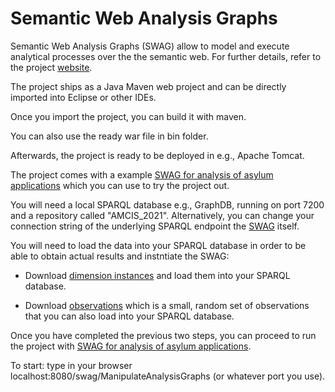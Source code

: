 # Semantic Web Analysis Graphs

Semantic Web Analysis Graphs (SWAG) allow to model and execute analytical processes over the the semantic web. For further details, refer to the project [website](https://swag-bi.github.io/swag/).

The project ships as a Java Maven web project and can be directly imported into Eclipse or other IDEs.

Once you import the project, you can build it with maven.

You can also use the ready war file in bin folder.

Afterwards, the project is ready to be deployed in e.g., Apache Tomcat.

The project comes with a example [SWAG for analysis of asylum applications](https://github.com/swag-bi/swag/blob/master/src/main/webapp/WEB-INF/resources/Uploaded/AGs/eurostat_AG_AMCIS2021.ttl) which you can use to try the project out.

You will need a local SPARQL database e.g., GraphDB, running on port 7200 and a repository called "AMCIS_2021". Alternatively, you can change your connection string of the underlying SPARQL endpoint the [SWAG](https://github.com/swag-bi/swag/blob/master/src/main/webapp/WEB-INF/resources/Uploaded/AGs/eurostat_AG_AMCIS2021.ttl) itself.

You will need to load the data into your SPARQL database in order to be able to obtain actual results and instntiate the SWAG:

* Download [dimension instances](https://github.com/lorenae/qb4olap/blob/master/examples/eurostat_schema_QB4OLAP_v1.3.ttl) and load them into your SPARQL database.

* Download [observations]() which is a small, random set of observations that you can also load into your SPARQL database.

Once you have completed the previous two steps, you can proceed to run the project with [SWAG for analysis of asylum applications](https://github.com/swag-bi/swag/blob/master/src/main/webapp/WEB-INF/resources/Uploaded/AGs/eurostat_AG_AMCIS2021.ttl).

To start: type in your browser localhost:8080/swag/ManipulateAnalysisGraphs (or whatever port you use).

 


